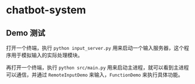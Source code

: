# chatbot-system

## Demo 测试

打开一个终端，执行 `python input_server.py` 用来启动一个输入服务器，这个程序用于模拟输入的实际处理模块。

再打开一个终端，执行 `python src/main.py` 用来启动主进程，就可以看到主进程可以通信，并通过 `RemoteInputDemo` 来输入，`FunctionDemo` 来执行具体功能。
